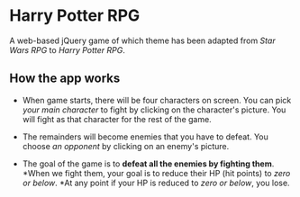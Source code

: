# Harry Potter RPG
A web-based jQuery game of which theme has been adapted from *Star Wars RPG* to *Harry Potter RPG*.

## How the app works

* When game starts, there will be four characters on screen. You can pick *your main character* to fight by clicking on the character's picture. You will fight as that character for the rest of the game.

* The remainders will become enemies that you have to defeat. You choose *an opponent* by clicking on an enemy's picture.

* The goal of the game is to **defeat all the enemies by fighting them**. 
    *When we fight them, your goal is to reduce their HP (hit points) to *zero or below*.
    *At any point if your HP is reduced to *zero or below*, you lose.

